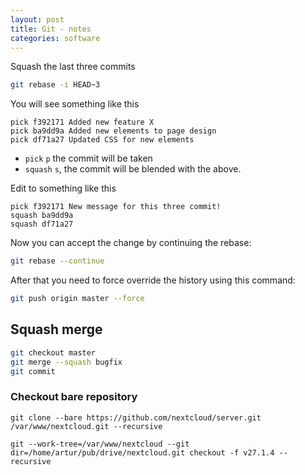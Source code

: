 ```yaml
---
layout: post
title: Git - notes
categories: software
---
```

Squash the last three commits

```bash
git rebase -i HEAD~3
```

You will see something like this

```plain
pick f392171 Added new feature X
pick ba9dd9a Added new elements to page design
pick df71a27 Updated CSS for new elements
```

- `pick` `p` the commit will be taken
- `squash` `s`, the commit will be blended with the above.

Edit to something like this

```plain
pick f392171 New message for this three commit!
squash ba9dd9a
squash df71a27
```

Now you can accept the change by continuing the rebase:

```bash
git rebase --continue
```

After that you need to force override the history using this command:

```bash
git push origin master --force
```

## Squash merge

```bash
git checkout master
git merge --squash bugfix
git commit
```



### Checkout bare repository

```
git clone --bare https://github.com/nextcloud/server.git /var/www/nextcloud.git --recursive

git --work-tree=/var/www/nextcloud --git dir=/home/artur/pub/drive/nextcloud.git checkout -f v27.1.4 --recursive
```